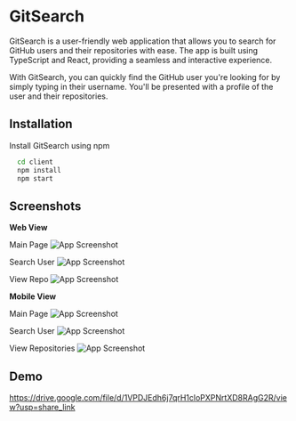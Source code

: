 
# GitSearch

GitSearch is a user-friendly web application that allows you to search for GitHub users and their repositories with ease. The app is built using TypeScript and React, providing a seamless and interactive experience.

With GitSearch, you can quickly find the GitHub user you're looking for by simply typing in their username. You'll be presented with a profile of the user and their repositories.

## Installation

Install GitSearch using npm

```bash
  cd client
  npm install
  npm start
```
    
## Screenshots

__Web View__

Main Page
![App Screenshot](https://i.ibb.co/rbfqshV/web-view-home-2.png)

Search User
![App Screenshot](https://i.ibb.co/n8VmP7D/web-view-users.png)

View Repo
![App Screenshot](https://i.ibb.co/X7X5bb3/web-view-repositories.png)

__Mobile View__

Main Page
![App Screenshot](https://i.ibb.co/8DLbc6Y/mobile-view-home-2.png)

Search User
![App Screenshot](https://i.ibb.co/dgJxFpv/mobile-view-users.png)

View Repositories
![App Screenshot](https://i.ibb.co/6rrDb0B/mobile-view-repositories.png)

## Demo

https://drive.google.com/file/d/1VPDJEdh6j7qrH1cloPXPNrtXD8RAgG2R/view?usp=share_link

